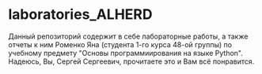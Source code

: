 # laboratories_ALHERD
Данный репозиторий содержит в себе лабораторные работы, а также отчеты к ним Роменко Яна (студента 1-го курса 48-ой группы) по учебному предмету "Основы программиирования на языке Python". Надеюсь, Вы, Сергей Сергеевич, прочитаете это и Вам всё понравится.
